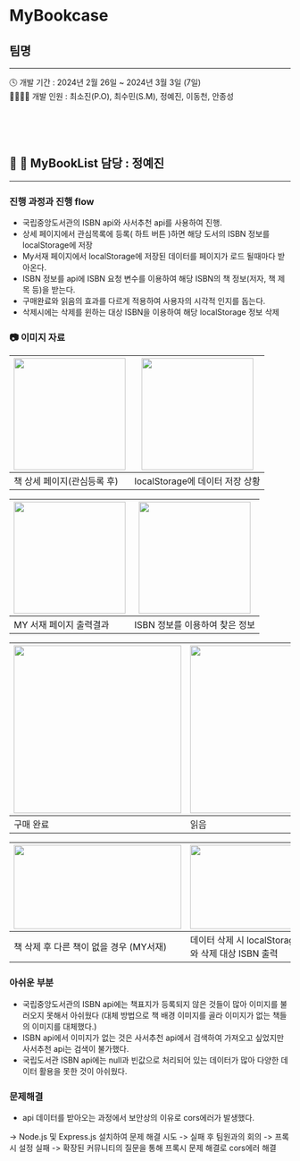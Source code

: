 # MyBookcase
## 팀명
---
🕓 개발 기간 : 2024년 2월 26일 ~ 2024년 3월 3일 (7일)  
👨‍👩‍👧‍👦 개발 인원 : 최소진(P.O), 최수민(S.M), 정예진, 이동천, 안종성

<br>
<br>
<br>

## 📖 🧾 MyBookList 담당 : 정예진
---

### 진행 과정과 진행 flow
* 국립중앙도서관의 ISBN api와 사서추천 api를 사용하여 진행.
* 상세 페이지에서 관심목록에 등록( 하트 버튼 )하면 해당 도서의 ISBN 정보를 localStorage에 저장
* My서재 페이지에서 localStorage에 저장된 데이터를 페이지가 로드 될때마다 받아온다.
* ISBN 정보를 api에 ISBN 요청 변수를 이용하여 해당 ISBN의 책 정보(저자, 책 제목 등)을 받는다.
* 구매완료와 읽음의 효과를 다르게 적용하여 사용자의 시각적 인지를 돕는다.
* 삭제시에는 삭제를 윈하는 대상 ISBN을 이용하여 해당 localStorage 정보 삭제

### 📷 이미지 자료 
| <img src="https://github.com/nimxxs/MyBookcase/assets/112992178/a20effcb-70bf-4f3c-98b6-3c16449f69c4" height="200"> | <img src="https://github.com/nimxxs/MyBookcase/assets/112992178/da410dbe-a5d0-4ffc-b359-e0628c353ce8" height="200">|
|--------|--------|
| 책 상세 페이지(관심등록 후) | localStorage에 데이터 저장 상황|

| <img src="https://github.com/nimxxs/MyBookcase/assets/112992178/1a828473-a784-4d21-91ab-5b1d8966cca4" height="200"> | <img src = "https://github.com/nimxxs/MyBookcase/assets/112992178/e2e6c67d-51b4-4a0e-9fe0-7108f605b5a6" height="200">|
|--------|--------|
| MY 서재 페이지 출력결과 | ISBN 정보를 이용하여 찾은 정보|

| <img src="https://github.com/nimxxs/MyBookcase/assets/112992178/b73acc43-79be-4e16-afe8-746b61a6fcf2" width="300"> | <img src = "https://github.com/nimxxs/MyBookcase/assets/112992178/fe0cfb65-5acd-4427-84a3-5e9589f33b0d" width="300"> | <img src = "https://github.com/nimxxs/MyBookcase/assets/112992178/e81edc99-7830-4321-b3db-419823c472c1" width="300">|
|--------|--------|--------|
| 구매 완료 |읽음|구매완료 및 읽음|

| <img src="https://github.com/nimxxs/MyBookcase/assets/112992178/abf8cf38-4bac-4b60-a67f-c13d58b52ab0" height="150" width="300"> | <img src = "https://github.com/nimxxs/MyBookcase/assets/112992178/0df88f01-3a94-4a93-b2ac-457cda3657e1" height="150" width="300">|
|--------|--------|
| 책 삭제 후 다른 책이 없을 경우 (MY서재) | 데이터 삭제 시 localStorage updateData와 삭제 대상 ISBN 출력|

### 아쉬운 부분
* 국립중앙도서관의 ISBN api에는 책표지가 등록되지 않은 것들이 많아 이미지를 불러오지 못해서 아쉬웠다
(대체 방법으로 책 배경 이미지를 골라 이미지가 없는 책들의 이미지를 대체했다.)
* ISBN api에서 이미지가 없는 것은 사서추천 api에서 검색하여 가져오고 싶었지만 사서추천 api는 검색이 불가했다.
* 국립도서관 ISBN api에는 null과 빈값으로 처리되어 있는 데이터가 많아 다양한 데이터 활용을 못한 것이 아쉬웠다.

### 문제해결
* api 데이터를 받아오는 과정에서 보안상의 이유로 cors에러가 발생했다.

-> Node.js 및 Express.js 설치하여 문제 해결 시도 -> 실패 후 팀원과의 회의
-> 프록시 설정 실패 -> 확장된 커뮤니티의 질문을 통해 프록시 문제 해결로 cors에러 해결  





